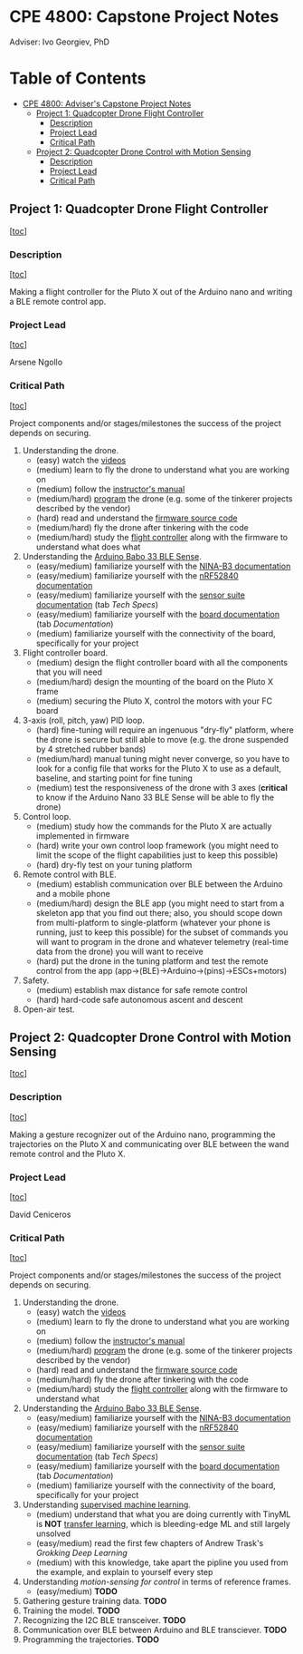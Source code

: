 # CPE 4800: Capstone Project Notes

Adviser: Ivo Georgiev, PhD

Table of Contents
=================

* [CPE 4800: Adviser's Capstone Project Notes](#cpe-4800-advisers-capstone-project-notes)
  * [Project 1: Quadcopter Drone Flight Controller](#project-1-quadcopter-drone-flight-controller)
    * [Description](#description)
    * [Project Lead](#project-lead)
    * [Critical Path](#critical-path)
  * [Project 2: Quadcopter Drone Control with Motion Sensing](#project-2-quadcopter-drone-control-with-motion-sensing)
    * [Description](#description-1)
    * [Project Lead](#project-lead-1)
    * [Critical Path](#critical-path-1)

## Project 1: Quadcopter Drone Flight Controller
[[toc](#table-of-contents)]

### Description
[[toc](#table-of-contents)]

Making a flight controller for the Pluto X out of the Arduino nano and writing a BLE remote control app.

### Project Lead
[[toc](#table-of-contents)]

Arsene Ngollo

### Critical Path
[[toc](#table-of-contents)]

Project components and/or stages/milestones the success of the project depends on securing.

1. Understanding the drone.
   - (easy) watch the [videos](https://www.youtube.com/channel/UC4L7czrqbS7ebMf5dX5L1SQ)  
   - (medium) learn to fly the drone to understand what you are working on  
   - (medium) follow the [instructor's manual](https://www.dronaaviation.com/learn-instructors-manual/)  
   - (medium/hard) [program](https://create.dronaaviation.com/software) the drone (e.g. some of the tinkerer projects described by the vendor)  
   - (hard) read and understand the [firmware source code](https://github.com/DronaAviation/Magis)    
   - (medium/hard) fly the drone after tinkering with the code  
   - (medium/hard) study the [flight controller](https://create.dronaaviation.com/hardware/flight-controllers/primus-x) along with the firmware to understand what does what     
2. Understanding the [Arduino Babo 33 BLE Sense](https://www.arduino.cc/en/Guide/NANO33BLESense).
   - (easy/medium) familiarize yourself with the [NINA-B3 documentation](https://www.u-blox.com/sites/default/files/NINA-B3_DataSheet_%28UBX-17052099%29.pdf)  
   - (easy/medium) familiarize yourself with the [nRF52840 documentation](https://content.arduino.cc/assets/Nano_BLE_MCU-nRF52840_PS_v1.1.pdf)  
   - (easy/medium) familiarize yourself with the [sensor suite documentation](https://store.arduino.cc/usa/nano-33-ble-sense) (tab _Tech Specs_)  
   - (easy/medium) familiarize yourself with the [board documentation](https://store.arduino.cc/usa/nano-33-ble-sense) (tab _Documentation_)       
   - (medium) familiarize yourself with the connectivity of the board, specifically for your project  
3. Flight controller board.
   - (medium) design the flight controller board with all the components that you will need  
   - (medium/hard) design the mounting of the board on the Pluto X frame  
   - (medium) securing the Pluto X, control the motors with your FC board  
4. 3-axis (roll, pitch, yaw) PID loop.
   - (hard) fine-tuning will require an ingenuous "dry-fly" platform, where the drone is secure but still able to move (e.g. the drone suspended by 4 stretched rubber bands)  
   - (medium/hard) manual tuning might never converge, so you have to look for a config file that works for the Pluto X to use as a default, baseline, and starting point for fine tuning   
   - (medium) test the responsiveness of the drone with 3 axes (**critical** to know if the Arduino Nano 33 BLE Sense will be able to fly the drone)  
5. Control loop.
   - (medium) study how the commands for the Pluto X are actually implemented in firmware  
   - (hard) write your own control loop framework (you might need to limit the scope of the flight capabilities just to keep this possible)  
   - (hard) dry-fly test on your tuning platform  
6. Remote control with BLE.
   - (medium) establish communication over BLE between the Arduino and a mobile phone   
   - (medium/hard) design the BLE app (you might need to start from a skeleton app that you find out there; also, you should scope down from multi-platform to single-platform (whatever your phone is running, just to keep this possible) for the subset of commands you will want to program in the drone and whatever telemetry (real-time data from the drone) you will want to receive  
   - (hard) put the drone in the tuning platform and test the remote control from the app (app->(BLE)->Arduino->(pins)->ESCs+motors)  
7. Safety.
   - (medium) establish max distance for safe remote control  
   - (hard) hard-code safe autonomous ascent and descent   
8. Open-air test.  
   

## Project 2: Quadcopter Drone Control with Motion Sensing
[[toc](#table-of-contents)]

### Description
[[toc](#table-of-contents)]

Making a gesture recognizer out of the Arduino nano, programming the trajectories on the Pluto X and communicating over BLE between the wand remote control and the Pluto X.

### Project Lead
[[toc](#table-of-contents)]

David Ceniceros

### Critical Path
[[toc](#table-of-contents)]

Project components and/or stages/milestones the success of the project depends on securing.

1. Understanding the drone.
   - (easy) watch the [videos](https://www.youtube.com/channel/UC4L7czrqbS7ebMf5dX5L1SQ)  
   - (medium) learn to fly the drone to understand what you are working on  
   - (medium) follow the [instructor's manual](https://www.dronaaviation.com/learn-instructors-manual/)  
   - (medium/hard) [program](https://create.dronaaviation.com/software) the drone (e.g. some of the tinkerer projects described by the vendor)  
   - (hard) read and understand the [firmware source code](https://github.com/DronaAviation/Magis)    
   - (medium/hard) fly the drone after tinkering with the code  
   - (medium/hard) study the [flight controller](https://create.dronaaviation.com/hardware/flight-controllers/primus-x) along with the firmware to understand what 
2. Understanding the [Arduino Babo 33 BLE Sense](https://www.arduino.cc/en/Guide/NANO33BLESense).
   - (easy/medium) familiarize yourself with the [NINA-B3 documentation](https://www.u-blox.com/sites/default/files/NINA-B3_DataSheet_%28UBX-17052099%29.pdf)  
   - (easy/medium) familiarize yourself with the [nRF52840 documentation](https://content.arduino.cc/assets/Nano_BLE_MCU-nRF52840_PS_v1.1.pdf)  
   - (easy/medium) familiarize yourself with the [sensor suite documentation](https://store.arduino.cc/usa/nano-33-ble-sense) (tab _Tech Specs_)  
   - (easy/medium) familiarize yourself with the [board documentation](https://store.arduino.cc/usa/nano-33-ble-sense) (tab _Documentation_)       
   - (medium) familiarize yourself with the connectivity of the board, specifically for your project  
3. Understanding [supervised machine learning](https://en.wikipedia.org/wiki/Supervised_learning). 
   - (medium) understand that what you are doing currently with TinyML is **NOT** [transfer learning](https://machinelearningmastery.com/transfer-learning-for-deep-learning/), which is bleeding-edge ML and still largely unsolved  
   - (easy/medium) read the first few chapters of Andrew Trask's _Grokking Deep Learning_  
   - (medium) with this knowledge, take apart the pipline you used from the example, and explain to yourself every step   
4. Understanding _motion-sensing for control_ in terms of reference frames.
   - (easy/medium) **TODO**  
5. Gathering gesture training data.  **TODO**  
6. Training the model.  **TODO**  
7. Recognizing the I2C BLE transceiver.  **TODO**  
8. Communication over BLE between Arduino and BLE transciever.  **TODO**  
9. Programming the trajectories.  **TODO**  
